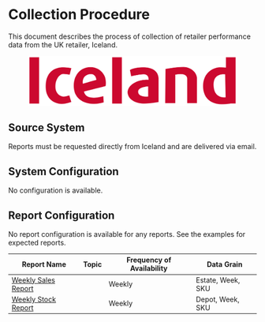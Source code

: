 # Collection Procedure

This document describes the process of collection of retailer performance data from the UK retailer, Iceland.

<figure><img src=".gitbook/assets/Iceland_Foods_logo.png" alt=""><figcaption></figcaption></figure>

## Source System

Reports must be requested directly from Iceland and are delivered via email.

## System Configuration

No configuration is available.

## Report Configuration

No report configuration is available for any reports. See the examples for expected reports.

<table><thead><tr><th>Report Name</th><th data-type="select" data-multiple>Topic</th><th>Frequency of Availability</th><th>Data Grain</th></tr></thead><tbody><tr><td><a href="report-configuration/weekly-sales-report/">Weekly Sales Report</a></td><td></td><td>Weekly</td><td>Estate, Week, SKU</td></tr><tr><td><a href="report-configuration/weekly-stock-report/">Weekly Stock Report</a></td><td></td><td>Weekly</td><td>Depot, Week, SKU</td></tr></tbody></table>
